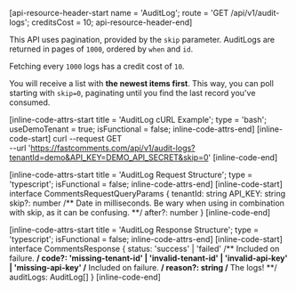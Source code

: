[api-resource-header-start name = 'AuditLog'; route = 'GET /api/v1/audit-logs'; creditsCost = 10; api-resource-header-end]

This API uses pagination, provided by the `skip` parameter. AuditLogs are returned in pages of `1000`, ordered by `when` and `id`.

Fetching every `1000` logs has a credit cost of `10`.

You will receive a list with **the newest items first**. This way, you can poll starting with `skip=0`, paginating until you find the last record you've consumed.

[inline-code-attrs-start title = 'AuditLog cURL Example'; type = 'bash'; useDemoTenant = true; isFunctional = false; inline-code-attrs-end]
[inline-code-start]
curl --request GET \
  --url 'https://fastcomments.com/api/v1/audit-logs?tenantId=demo&API_KEY=DEMO_API_SECRET&skip=0'
[inline-code-end]

[inline-code-attrs-start title = 'AuditLog Request Structure'; type = 'typescript'; isFunctional = false; inline-code-attrs-end]
[inline-code-start]
interface CommentsRequestQueryParams {
    tenantId: string
    API_KEY: string
    skip?: number
    /** Date in milliseconds. Be wary when using in combination with skip, as it can be confusing. **/
    after?: number
}
[inline-code-end]

[inline-code-attrs-start title = 'AuditLog Response Structure'; type = 'typescript'; isFunctional = false; inline-code-attrs-end]
[inline-code-start]
interface CommentsResponse {
    status: 'success' | 'failed'
    /** Included on failure. **/
    code?: 'missing-tenant-id' | 'invalid-tenant-id' | 'invalid-api-key' | 'missing-api-key'
    /** Included on failure. **/
    reason?: string
    /** The logs! **/
    auditLogs: AuditLog[]
}
[inline-code-end]
